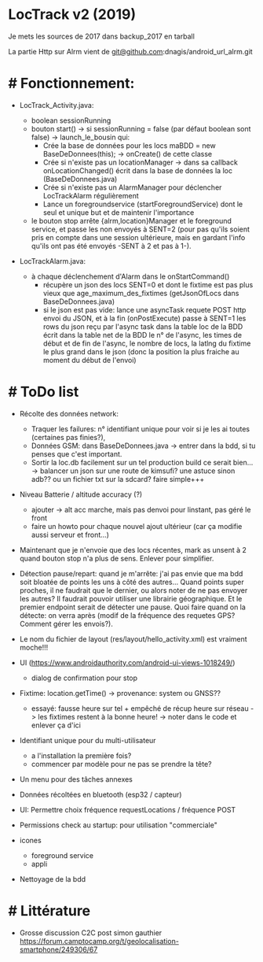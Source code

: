 # LocTrack v2 (2019)

Je mets les sources de 2017 dans backup_2017 en tarball

La partie Http sur Alrm vient de git@github.com:dnagis/android_url_alrm.git

# # Fonctionnement:

* LocTrack_Activity.java:
	- boolean sessionRunning
	- bouton start() -> si sessionRunning = false (par défaut boolean sont false) -> launch_le_bousin qui:
		- Crée la base de données pour les locs maBDD = new BaseDeDonnees(this); -> onCreate() de cette classe
		- Crée si n'existe pas un locationManager -> dans sa callback onLocationChanged() écrit dans la base de données la loc (BaseDeDonnees.java)
		- Crée si n'existe pas un AlarmManager pour déclencher LocTrackAlarm régulièrement
		- Lance un foregroundservice (startForegroundService) dont le seul et unique but et de maintenir l'importance
	- le bouton stop arrête {alrm,location}Manager et le foreground service, et passe les non envoyés à SENT=2 (pour pas qu'ils soient
	pris en compte dans une session ultérieure, mais en gardant l'info qu'ils ont pas été envoyés -SENT à 2 et pas à 1-).
	
* LocTrackAlarm.java: 
	- à chaque déclenchement d'Alarm dans le onStartCommand() 
		- récupère un json des locs SENT=0 et dont le fixtime est pas plus vieux que age_maximum_des_fixtimes (getJsonOfLocs dans BaseDeDonnees.java)
		- si le json est pas vide: lance une asyncTask requete POST http envoi du JSON, et à la fin (onPostExecute) 
			passe à SENT=1 les rows du json reçu par l'async task dans la table loc de la BDD
			écrit dans la table net de la BDD le n° de l'async, les times de début et de fin de l'async, le nombre de locs, la latlng du fixtime le plus grand dans le json (donc la position la plus fraiche au moment
			du début de l'envoi)

# # ToDo list

* Récolte des données network:
	- Traquer les failures: n° identifiant unique pour voir si je les ai toutes (certaines pas finies?), 
	- Données GSM: dans BaseDeDonnees.java -> entrer dans la bdd, si tu penses que c'est important.
	- Sortir la loc.db facilement sur un tel production build ce serait bien... ->  balancer un json sur une route de kimsufi? une astuce sinon adb?? ou un fichier txt sur la sdcard? faire simple+++
* Niveau Batterie / altitude accuracy (?)
	- ajouter -> alt acc marche, mais pas denvoi pour linstant, pas géré le front
	- faire un howto pour chaque nouvel ajout ultérieur (car ça modifie aussi serveur et front...)	
* Maintenant que je n'envoie que des locs récentes, mark as unsent à 2 quand bouton stop n'a plus de sens. Enlever pour simplifier.
* Détection pause/repart: quand je m'arrête: j'ai pas envie que ma bdd soit bloatée de points les uns à côté des autres... Quand points super proches, il
	ne faudrait que le dernier, ou alors noter de ne pas envoyer les autres? Il faudrait pouvoir utiliser une librairie géographique. Et le premier endpoint
	serait de détecter une pause. Quoi faire quand on la détecte: on verra après (modif de la fréquence des requetes GPS? Comment gérer les envois?).

* Le nom du fichier de layout (res/layout/hello_activity.xml) est vraiment moche!!!
* UI (https://www.androidauthority.com/android-ui-views-1018249/)
	- dialog de confirmation pour stop
* Fixtime: location.getTime() -> provenance: system ou GNSS??
	- essayé: fausse heure sur tel + empêché de récup heure sur réseau -> les fixtimes restent à la bonne heure! -> noter dans le code et enlever ça d'ici
* Identifiant unique pour du multi-utilisateur
	- a l'installation la première fois?
	- commencer par modèle pour ne pas se prendre la tête?
* Un menu pour des tâches annexes
* Données récoltées en bluetooth (esp32 / capteur)
* UI: Permettre choix fréquence requestLocations / fréquence POST
* Permissions check au startup: pour utilisation "commerciale"
* icones
	- foreground service
	- appli
* Nettoyage de la bdd

# # Littérature

* Grosse discussion C2C post simon gauthier https://forum.camptocamp.org/t/geolocalisation-smartphone/249306/67
